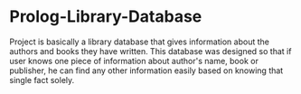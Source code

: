 # Prolog-Library-Database
Project is basically a library database that gives information about the authors and books they have written. This database was designed so that if user knows one piece of  information about author's name, book or publisher, he can find any other information easily based on knowing that single fact solely.
